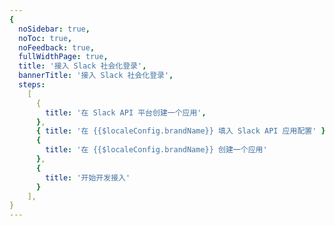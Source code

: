 ```yaml
---
{
  noSidebar: true,
  noToc: true,
  noFeedback: true,
  fullWidthPage: true,
  title: '接入 Slack 社会化登录',
  bannerTitle: '接入 Slack 社会化登录',
  steps:
    [
      {
        title: '在 Slack API 平台创建一个应用',
      },
      { title: '在 {{$localeConfig.brandName}} 填入 Slack API 应用配置' },
      {
        title: '在 {{$localeConfig.brandName}} 创建一个应用'
      },
      {
        title: '开始开发接入'
      }
    ],
}
---
```


<IntegrationDetail backLink="/en/guides/connections/social"/>
